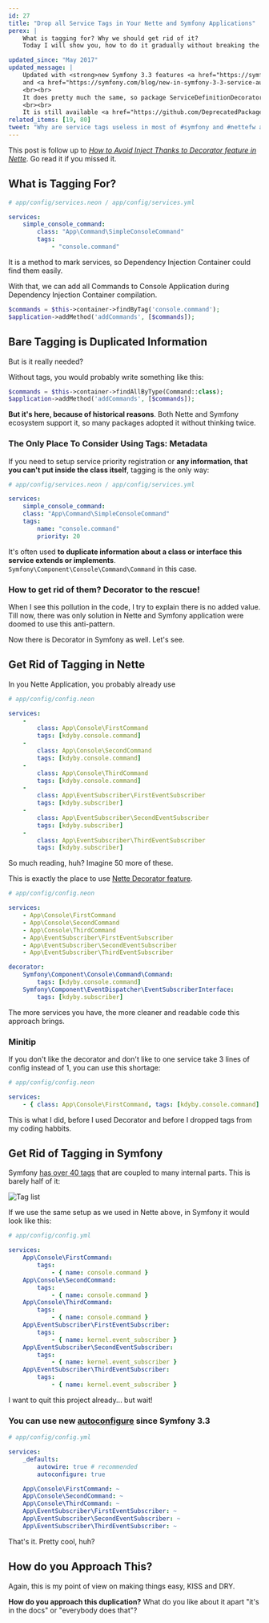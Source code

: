 ```yaml
---
id: 27
title: "Drop all Service Tags in Your Nette and Symfony Applications"
perex: |
    What is tagging for? Why we should get rid of it?
    Today I will show you, how to do it gradually without breaking the application.

updated_since: "May 2017"
updated_message: |
    Updated with <strong>new Symfony 3.3 features <a href="https://symfony.com/blog/new-in-symfony-3-3-simpler-service-configuration">class based service naming, <code>_instanceof</code> configuration</a>
    and <a href="https://symfony.com/blog/new-in-symfony-3-3-service-autoconfiguration">autoconfiguration</a></strong> (plus PHP 7).
    <br><br>
    It does pretty much the same, so package ServiceDefinitionDecorator for Symfony was deprecated.
    <br><br>
    It is still available <a href="https://github.com/DeprecatedPackages/ServiceDefinitionDecorator">here for inspiration</a> though.
related_items: [19, 80]
tweet: "Why are service tags useless in most of #symfony and #nettefw apps? #di"
---
```


This post is follow up to *[How to Avoid Inject Thanks to Decorator feature in Nette](/blog/2016/12/24/how-to-avoid-inject-thanks-to-decorator-feature-in-nette/)*. Go read it if you missed it.


## What is Tagging For?

```yaml
# app/config/services.neon / app/config/services.yml

services:
    simple_console_command:
        class: "App\Command\SimpleConsoleCommand"
        tags:
            - "console.command"
```

It is a method to mark services, so Dependency Injection Container could find them easily.

With that, we can add all Commands to Console Application during Dependency Injection Container compilation.

```php
$commands = $this->container->findByTag('console.command');
$application->addMethod('addCommands', [$commands]);
```

## Bare Tagging is Duplicated Information

But is it really needed?

Without tags, you would probably write something like this:

```php
$commands = $this->container->findAllByType(Command::class);
$application->addMethod('addCommands', [$commands]);
```

**But it's here, because of historical reasons**. Both Nette and Symfony ecosystem support it, so many packages adopted
it without thinking twice.



### The Only Place To Consider Using Tags: Metadata

If you need to setup service priority registration or **any information, that you can't put inside the class
itself**, tagging is the only way:

```yaml
# app/config/services.neon / app/config/services.yml

services:
    simple_console_command:
    class: "App\Command\SimpleConsoleCommand"
    tags:
        name: "console.command"
        priority: 20
```

It's often used **to duplicate information about a class or interface this service extends or implements**. `Symfony\Component\Console\Command\Command` in this case.


### How to get rid of them? Decorator to the rescue!

When I see this pollution in the code, I try to explain there is no added value. Till now, there was only solution in
Nette and Symfony application were doomed to use this anti-pattern.

Now there is Decorator in Symfony as well. Let's see.


## Get Rid of Tagging in Nette

In you Nette Application, you probably already use

```yaml
# app/config/config.neon

services:
    -
        class: App\Console\FirstCommand
        tags: [kdyby.console.command]
    -
        class: App\Console\SecondCommand
        tags: [kdyby.console.command]
    -
        class: App\Console\ThirdCommand
        tags: [kdyby.console.command]
    -
        class: App\EventSubscriber\FirstEventSubscriber
        tags: [kdyby.subscriber]
    -
        class: App\EventSubscriber\SecondEventSubscriber
        tags: [kdyby.subscriber]
    -
        class: App\EventSubscriber\ThirdEventSubscriber
        tags: [kdyby.subscriber]
```

So much reading, huh? Imagine 50 more of these.

This is exactly the place to use [Nette Decorator feature](/blog/2016/12/24/how-to-avoid-inject-thanks-to-decorator-feature-in-nette/).

```yaml
# app/config/config.neon

services:
    - App\Console\FirstCommand
    - App\Console\SecondCommand
    - App\Console\ThirdCommand
    - App\EventSubscriber\FirstEventSubscriber
    - App\EventSubscriber\SecondEventSubscriber
    - App\EventSubscriber\ThirdEventSubscriber

decorator:
    Symfony\Component\Console\Command\Command:
        tags: [kdyby.console.command]
    Symfony\Component\EventDispatcher\EventSubscriberInterface:
        tags: [kdyby.subscriber]
```

The more services you have, the more cleaner and readable code this approach brings.


### Minitip

If you don't like the decorator and don't like to one service take 3 lines of config instead of 1, you can use this
shortage:

```yaml
# app/config/config.neon

services:
    - { class: App\Console\FirstCommand, tags: [kdyby.console.command] }
```

This is what I did, before I used Decorator and before I dropped tags from my coding habbits.


## Get Rid of Tagging in Symfony

Symfony [has over 40 tags](https://symfony.com/doc/current/reference/dic_tags.html) that are coupled to many internal parts. This is barely half of it:

<img src="/assets/images/posts/2017/decorator/symfony-tags-half.png" class="img-thumbnail" alt="Tag list">

If we use the same setup as we used in Nette above, in Symfony it would look like this:

```yaml
# app/config/config.yml

services:
    App\Console\FirstCommand:
        tags:
            - { name: console.command }
    App\Console\SecondCommand:
        tags:
            - { name: console.command }
    App\Console\ThirdCommand:
        tags:
            - { name: console.command }
    App\EventSubscriber\FirstEventSubscriber:
        tags:
            - { name: kernel.event_subscriber }
    App\EventSubscriber\SecondEventSubscriber:
        tags:
            - { name: kernel.event_subscriber }
    App\EventSubscriber\ThirdEventSubscriber:
        tags:
            - { name: kernel.event_subscriber }
```

I want to quit this project already... but wait!

### You can use new [autoconfigure](https://symfony.com/blog/new-in-symfony-3-3-service-autoconfiguration) since Symfony 3.3

```yaml
# app/config/config.yml

services:
    _defaults:
        autowire: true # recommended
        autoconfigure: true

    App\Console\FirstCommand: ~
    App\Console\SecondCommand: ~
    App\Console\ThirdCommand: ~
    App\EventSubscriber\FirstEventSubscriber: ~
    App\EventSubscriber\SecondEventSubscriber: ~
    App\EventSubscriber\ThirdEventSubscriber: ~
```

That's it. Pretty cool, huh?


## How do you Approach This?

Again, this is my point of view on making things easy, KISS and DRY.

**How do you approach this duplication?** What do you like about it apart "it's in the docs" or "everybody does that"?
